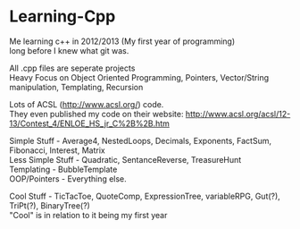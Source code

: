 # Learning-Cpp
Me learning c++ in 2012/2013 (My first year of programming)  
long before I knew what git was. 


All .cpp files are seperate projects  
Heavy Focus on Object Oriented Programming, Pointers, Vector/String manipulation, Templating, Recursion  


Lots of ACSL (http://www.acsl.org/) code.  
They even published my code on their website: http://www.acsl.org/acsl/12-13/Contest_4/ENLOE_HS_jr_C%2B%2B.htm


Simple Stuff - Average4, NestedLoops, Decimals, Exponents, FactSum, Fibonacci, Interest, Matrix  
Less Simple Stuff - Quadratic, SentanceReverse, TreasureHunt  
Templating - BubbleTemplate  
OOP/Pointers - Everything else.  


Cool Stuff - TicTacToe, QuoteComp, ExpressionTree, variableRPG, Gut(?), TriPt(?), BinaryTree(?)  
"Cool" is in relation to it being my first year  
